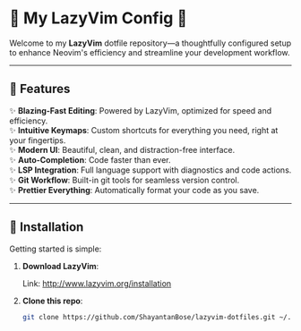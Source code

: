 # 🚀 My LazyVim Config 🚀  

Welcome to my **LazyVim** dotfile repository—a thoughtfully configured setup to enhance Neovim's efficiency and streamline your development workflow.

---

## 🌟 Features
✨ **Blazing-Fast Editing**: Powered by LazyVim, optimized for speed and efficiency.  
✨ **Intuitive Keymaps**: Custom shortcuts for everything you need, right at your fingertips.  
✨ **Modern UI**: Beautiful, clean, and distraction-free interface.  
✨ **Auto-Completion**: Code faster than ever.  
✨ **LSP Integration**: Full language support with diagnostics and code actions.  
✨ **Git Workflow**: Built-in git tools for seamless version control.  
✨ **Prettier Everything**: Automatically format your code as you save.  

---

## 🚀 Installation  

Getting started is simple:

1. **Download LazyVim**:

   Link: http://www.lazyvim.org/installation
2. **Clone this repo**:
   ```bash
   git clone https://github.com/ShayantanBose/lazyvim-dotfiles.git ~/.config/nvim/lua/plugins
